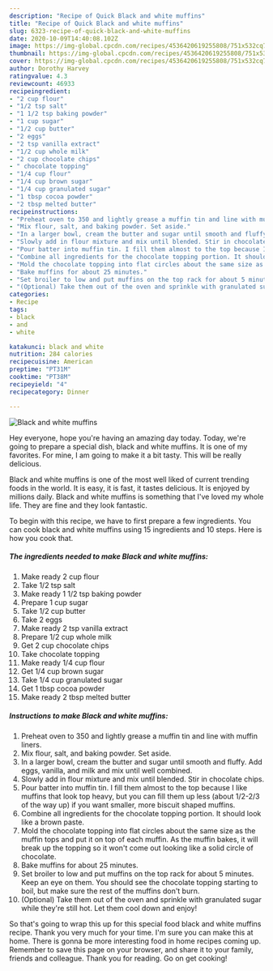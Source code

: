 ```yaml
---
description: "Recipe of Quick Black and white muffins"
title: "Recipe of Quick Black and white muffins"
slug: 6323-recipe-of-quick-black-and-white-muffins
date: 2020-10-09T14:40:08.102Z
image: https://img-global.cpcdn.com/recipes/4536420619255808/751x532cq70/black-and-white-muffins-recipe-main-photo.jpg
thumbnail: https://img-global.cpcdn.com/recipes/4536420619255808/751x532cq70/black-and-white-muffins-recipe-main-photo.jpg
cover: https://img-global.cpcdn.com/recipes/4536420619255808/751x532cq70/black-and-white-muffins-recipe-main-photo.jpg
author: Dorothy Harvey
ratingvalue: 4.3
reviewcount: 46933
recipeingredient:
- "2 cup flour"
- "1/2 tsp salt"
- "1 1/2 tsp baking powder"
- "1 cup sugar"
- "1/2 cup butter"
- "2 eggs"
- "2 tsp vanilla extract"
- "1/2 cup whole milk"
- "2 cup chocolate chips"
- " chocolate topping"
- "1/4 cup flour"
- "1/4 cup brown sugar"
- "1/4 cup granulated sugar"
- "1 tbsp cocoa powder"
- "2 tbsp melted butter"
recipeinstructions:
- "Preheat oven to 350 and lightly grease a muffin tin and line with muffin liners."
- "Mix flour, salt, and baking powder. Set aside."
- "In a larger bowl, cream the butter and sugar until smooth and fluffy. Add eggs, vanilla, and milk and mix until well combined."
- "Slowly add in flour mixture and mix until blended. Stir in chocolate chips."
- "Pour batter into muffin tin. I fill them almost to the top because I like muffins that look top heavy, but you can fill them up less (about 1/2-2/3 of the way up) if you want smaller, more biscuit shaped muffins."
- "Combine all ingredients for the chocolate topping portion. It should look like a brown paste."
- "Mold the chocolate topping into flat circles about the same size as the muffin tops and put it on top of each muffin. As the muffin bakes, it will break up the topping so it won&#39;t come out looking like a solid circle of chocolate."
- "Bake muffins for about 25 minutes."
- "Set broiler to low and put muffins on the top rack for about 5 minutes. Keep an eye on them. You should see the chocolate topping starting to boil, but make sure the rest of the muffins don&#39;t burn."
- "(Optional) Take them out of the oven and sprinkle with granulated sugar while they&#39;re still hot. Let them cool down and enjoy!"
categories:
- Recipe
tags:
- black
- and
- white

katakunci: black and white 
nutrition: 284 calories
recipecuisine: American
preptime: "PT31M"
cooktime: "PT38M"
recipeyield: "4"
recipecategory: Dinner

---
```



![Black and white muffins](https://img-global.cpcdn.com/recipes/4536420619255808/751x532cq70/black-and-white-muffins-recipe-main-photo.jpg)

Hey everyone, hope you're having an amazing day today. Today, we're going to prepare a special dish, black and white muffins. It is one of my favorites. For mine, I am going to make it a bit tasty. This will be really delicious.



Black and white muffins is one of the most well liked of current trending foods in the world. It is easy, it is fast, it tastes delicious. It is enjoyed by millions daily. Black and white muffins is something that I've loved my whole life. They are fine and they look fantastic.


To begin with this recipe, we have to first prepare a few ingredients. You can cook black and white muffins using 15 ingredients and 10 steps. Here is how you cook that.

<!--inarticleads1-->

##### The ingredients needed to make Black and white muffins:

1. Make ready 2 cup flour
1. Take 1/2 tsp salt
1. Make ready 1 1/2 tsp baking powder
1. Prepare 1 cup sugar
1. Take 1/2 cup butter
1. Take 2 eggs
1. Make ready 2 tsp vanilla extract
1. Prepare 1/2 cup whole milk
1. Get 2 cup chocolate chips
1. Take  chocolate topping
1. Make ready 1/4 cup flour
1. Get 1/4 cup brown sugar
1. Take 1/4 cup granulated sugar
1. Get 1 tbsp cocoa powder
1. Make ready 2 tbsp melted butter




<!--inarticleads2-->

##### Instructions to make Black and white muffins:

1. Preheat oven to 350 and lightly grease a muffin tin and line with muffin liners.
1. Mix flour, salt, and baking powder. Set aside.
1. In a larger bowl, cream the butter and sugar until smooth and fluffy. Add eggs, vanilla, and milk and mix until well combined.
1. Slowly add in flour mixture and mix until blended. Stir in chocolate chips.
1. Pour batter into muffin tin. I fill them almost to the top because I like muffins that look top heavy, but you can fill them up less (about 1/2-2/3 of the way up) if you want smaller, more biscuit shaped muffins.
1. Combine all ingredients for the chocolate topping portion. It should look like a brown paste.
1. Mold the chocolate topping into flat circles about the same size as the muffin tops and put it on top of each muffin. As the muffin bakes, it will break up the topping so it won&#39;t come out looking like a solid circle of chocolate.
1. Bake muffins for about 25 minutes.
1. Set broiler to low and put muffins on the top rack for about 5 minutes. Keep an eye on them. You should see the chocolate topping starting to boil, but make sure the rest of the muffins don&#39;t burn.
1. (Optional) Take them out of the oven and sprinkle with granulated sugar while they&#39;re still hot. Let them cool down and enjoy!




So that's going to wrap this up for this special food black and white muffins recipe. Thank you very much for your time. I'm sure you can make this at home. There is gonna be more interesting food in home recipes coming up. Remember to save this page on your browser, and share it to your family, friends and colleague. Thank you for reading. Go on get cooking!
